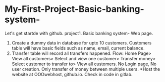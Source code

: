 # My-First-Project-Basic-banking-system-
Let's get startde with github.  project1. Basic banking system- Web page.
1. Create a dummy data in database for upto 10 customers. Customers table will have basic fields such as name, email, current balance. 
2. Transfer table will record all transfers happened.
Flow: Home Page> View all customers> Select and view one customer> Transfer money> Select customer to transfer to> View all customers.
No Login page, No user creation. Only transfer of money between multiple users.
*Host the website at OOOwebhost, github.io. Check in code in gitlab.
